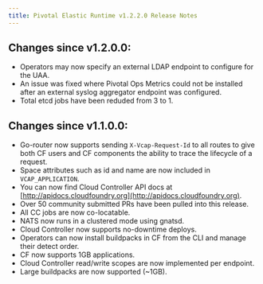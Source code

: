 ```yaml
---
title: Pivotal Elastic Runtime v1.2.2.0 Release Notes
---
```


## Changes since v1.2.0.0: 
* Operators may now specify an external LDAP endpoint to configure for the UAA.
* An issue was fixed where Pivotal Ops Metrics could not be installed after an external syslog aggregator endpoint was configured.
* Total etcd jobs have been reduded from 3 to 1.

## Changes since v1.1.0.0:

* Go-router now supports sending `X-Vcap-Request-Id` to all routes to give both CF users and CF components the ability to trace the lifecycle of a request.
* Space attributes such as id and name are now included in `VCAP_APPLICATION`.
* You can now find Cloud Controller API docs at [http://apidocs.cloudfoundry.org](http://apidocs.cloudfoundry.org).
* Over 50 community submitted PRs have been pulled into this release.
* All CC jobs are now co-locatable.
* NATS now runs in a clustered mode using gnatsd.
* Cloud Controller now supports no-downtime deploys.
* Operators can now install buildpacks in CF from the CLI and manage their detect order.
* CF now supports 1GB applications.
* Cloud Controller read/write scopes are now implemented per endpoint.
* Large buildpacks are now supported (~1GB).
